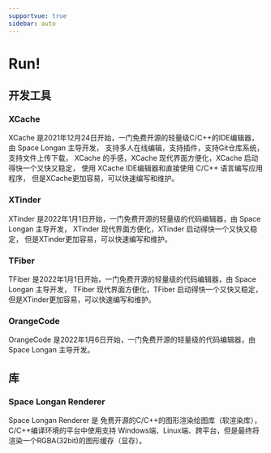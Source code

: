 ```yaml
---
supportvue: true
sidebar: auto
---
```


# Run!


## 开发工具

### XCache

XCache 是2021年12月24日开始，一门免费开源的轻量级C/C++的IDE编辑器，由 Space Longan 主导开发， 支持多人在线编辑，支持插件，支持Git仓库系统，支持文件上传下载， XCache 的手感，XCache 现代界面方便化，XCache 启动得快一个又快又稳定， 使用 XCache IDE编辑器和直接使用 C/C++ 语言编写应用程序， 但是XCache更加容易，可以快速编写和维护。

### XTinder

XTinder 是2022年1月1日开始，一门免费开源的轻量级的代码编辑器，由 Space Longan 主导开发， XTinder 现代界面方便化，XTinder 启动得快一个又快又稳定， 但是XTinder更加容易，可以快速编写和维护。

### TFiber

TFiber 是2022年1月1日开始，一门免费开源的轻量级的代码编辑器，由 Space Longan 主导开发， TFiber 现代界面方便化，TFiber 启动得快一个又快又稳定， 但是XTinder更加容易，可以快速编写和维护。

### OrangeCode

OrangeCode 是2022年1月6日开始，一门免费开源的轻量级的代码编辑器，由 Space Longan 主导开发。


## 库

### Space Longan Renderer

Space Longan Renderer 是 免费开源的C/C++的图形渲染绘图库（软渲染库），C/C++编译环境的平台中使用支持 Windows端、Linux端、跨平台，但是最终将渲染一个RGBA(32bit)的图形缓存（显存）。


